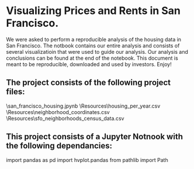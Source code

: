 # Visualizing Prices and Rents in San Francisco.


We were asked to perform a reproducible analysis of the housing data in San Francisco.  The notbook contains our entire analysis and consists of several visualizatioin that were used to guide our analysis. Our analysis and conclusions can be found at the end of the notebook.  This document is meant to be reproducible, downloaded and used by investors. Enjoy!

## The project consists of the following project files:

\san_francisco_housing.jpynb
\Resources\housing_per_year.csv
\Resources\neighborhood_coordinates.csv
\Resources\sfo_neighborhoods_census_data.csv
    


## This project consists of a Jupyter Notnook with the following dependancies:

import pandas as pd
import hvplot.pandas
from pathlib import Path